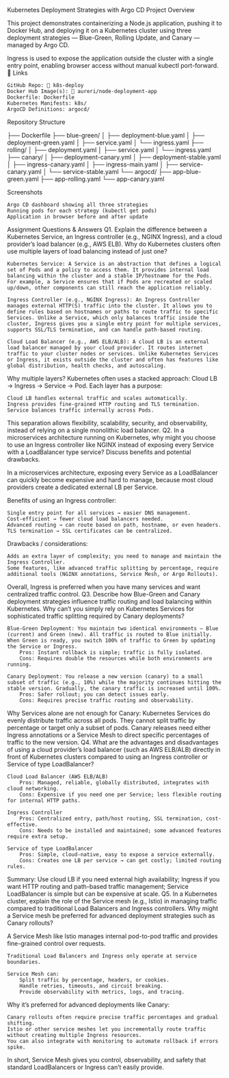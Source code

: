 Kubernetes Deployment Strategies with Argo CD
Project Overview

This project demonstrates containerizing a Node.js application, pushing it to Docker Hub, and deploying it on a Kubernetes cluster using three deployment strategies — Blue-Green, Rolling Update, and Canary — managed by Argo CD.

Ingress is used to expose the application outside the cluster with a single entry point, enabling browser access without manual kubectl port-forward.
🔗 Links

    GitHub Repo: 🔗 k8s-deploy
    Docker Hub Image(s): 🔗 aureri/node-deployment-app
    Dockerfile: Dockerfile
    Kubernetes Manifests: k8s/
    ArgoCD Definitions: argocd/

Repository Structure

├── Dockerfile
├── blue-green/
│   ├── deployment-blue.yaml
│   ├── deployment-green.yaml
│   ├── service.yaml
│   └── ingress.yaml
├── rolling/
│   ├── deployment.yaml
│   ├── service.yaml
│   └── ingress.yaml
├── canary/
│   ├── deployment-canary.yml
│   ├── deployment-stable.yaml
│   ├── ingress-canary.yaml
│   ├── ingress-main.yaml
│   ├── service-canary.yaml
│   └── service-stable.yaml
└── argocd/
    ├── app-blue-green.yaml
    ├── app-rolling.yaml
    └── app-canary.yaml

Screenshots

    Argo CD dashboard showing all three strategies
    Running pods for each strategy (kubectl get pods)
    Application in browser before and after update

Assignment Questions & Answers
Q1. Explain the difference between a Kubernetes Service, an Ingress controller (e.g., NGINX Ingress), and a cloud provider’s load balancer (e.g., AWS ELB). Why do Kubernetes clusters often use multiple layers of load balancing instead of just one?

    Kubernetes Service: A Service is an abstraction that defines a logical set of Pods and a policy to access them. It provides internal load balancing within the cluster and a stable IP/hostname for the Pods. For example, a Service ensures that if Pods are recreated or scaled up/down, other components can still reach the application reliably.

    Ingress Controller (e.g., NGINX Ingress): An Ingress Controller manages external HTTP(S) traffic into the cluster. It allows you to define rules based on hostnames or paths to route traffic to specific Services. Unlike a Service, which only balances traffic inside the cluster, Ingress gives you a single entry point for multiple services, supports SSL/TLS termination, and can handle path-based routing.

    Cloud Load Balancer (e.g., AWS ELB/ALB): A cloud LB is an external load balancer managed by your cloud provider. It routes internet traffic to your cluster nodes or services. Unlike Kubernetes Services or Ingress, it exists outside the cluster and often has features like global distribution, health checks, and autoscaling.

Why multiple layers? Kubernetes often uses a stacked approach: Cloud LB → Ingress → Service → Pod. Each layer has a purpose:

    Cloud LB handles external traffic and scales automatically.
    Ingress provides fine-grained HTTP routing and TLS termination.
    Service balances traffic internally across Pods.

This separation allows flexibility, scalability, security, and observability, instead of relying on a single monolithic load balancer.
Q2. In a microservices architecture running on Kubernetes, why might you choose to use an Ingress controller like NGINX instead of exposing every Service with a LoadBalancer type service? Discuss benefits and potential drawbacks.

In a microservices architecture, exposing every Service as a LoadBalancer can quickly become expensive and hard to manage, because most cloud providers create a dedicated external LB per Service.

Benefits of using an Ingress controller:

    Single entry point for all services → easier DNS management.
    Cost-efficient → fewer cloud load balancers needed.
    Advanced routing → can route based on path, hostname, or even headers.
    TLS termination → SSL certificates can be centralized.

Drawbacks / considerations:

    Adds an extra layer of complexity; you need to manage and maintain the Ingress Controller.
    Some features, like advanced traffic splitting by percentage, require additional tools (NGINX annotations, Service Mesh, or Argo Rollouts).

Overall, Ingress is preferred when you have many services and want centralized traffic control.
Q3. Describe how Blue-Green and Canary deployment strategies influence traffic routing and load balancing within Kubernetes. Why can’t you simply rely on Kubernetes Services for sophisticated traffic splitting required by Canary deployments?

    Blue-Green Deployment: You maintain two identical environments — Blue (current) and Green (new). All traffic is routed to Blue initially. When Green is ready, you switch 100% of traffic to Green by updating the Service or Ingress.
        Pros: Instant rollback is simple; traffic is fully isolated.
        Cons: Requires double the resources while both environments are running.

    Canary Deployment: You release a new version (canary) to a small subset of traffic (e.g., 10%) while the majority continues hitting the stable version. Gradually, the canary traffic is increased until 100%.
        Pros: Safer rollout; you can detect issues early.
        Cons: Requires precise traffic routing and observability.

Why Services alone are not enough for Canary: Kubernetes Services do evenly distribute traffic across all pods. They cannot split traffic by percentage or target only a subset of pods. Canary releases need either Ingress annotations or a Service Mesh to direct specific percentages of traffic to the new version.
Q4. What are the advantages and disadvantages of using a cloud provider’s load balancer (such as AWS ELB/ALB) directly in front of Kubernetes clusters compared to using an Ingress controller or Service of type LoadBalancer?

    Cloud Load Balancer (AWS ELB/ALB)
        Pros: Managed, reliable, globally distributed, integrates with cloud networking.
        Cons: Expensive if you need one per Service; less flexible routing for internal HTTP paths.

    Ingress Controller
        Pros: Centralized entry, path/host routing, SSL termination, cost-effective.
        Cons: Needs to be installed and maintained; some advanced features require extra setup.

    Service of type LoadBalancer
        Pros: Simple, cloud-native, easy to expose a service externally.
        Cons: Creates one LB per service → can get costly; limited routing rules.

Summary: Use cloud LB if you need external high availability; Ingress if you want HTTP routing and path-based traffic management; Service LoadBalancer is simple but can be expensive at scale.
Q5. In a Kubernetes cluster, explain the role of the Service mesh (e.g., Istio) in managing traffic compared to traditional Load Balancers and Ingress controllers. Why might a Service mesh be preferred for advanced deployment strategies such as Canary rollouts?

A Service Mesh like Istio manages internal pod-to-pod traffic and provides fine-grained control over requests.

    Traditional Load Balancers and Ingress only operate at service boundaries.

    Service Mesh can:
        Split traffic by percentage, headers, or cookies.
        Handle retries, timeouts, and circuit breaking.
        Provide observability with metrics, logs, and tracing.

Why it’s preferred for advanced deployments like Canary:

    Canary rollouts often require precise traffic percentages and gradual shifting.
    Istio or other service meshes let you incrementally route traffic without creating multiple Ingress resources.
    You can also integrate with monitoring to automate rollback if errors spike.

In short, Service Mesh gives you control, observability, and safety that standard LoadBalancers or Ingress can’t easily provide.
